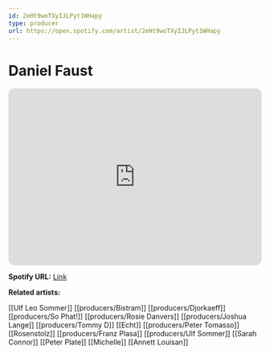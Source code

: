 ```yaml
---
id: 2eHt9woTXyIJLPyt1WHapy
type: producer
url: https://open.spotify.com/artist/2eHt9woTXyIJLPyt1WHapy
---
```

# Daniel Faust

<iframe style="border-radius:12px" src="https://open.spotify.com/embed/artist/2eHt9woTXyIJLPyt1WHapy" width="100%" height="352" frameBorder="0" allowfullscreen="" allow="autoplay; clipboard-write; encrypted-media; fullscreen; picture-in-picture" loading="lazy"></iframe>

**Spotify URL:** [Link](https://open.spotify.com/artist/2eHt9woTXyIJLPyt1WHapy)

**Related artists:**

[[Ulf Leo Sommer]]
[[producers/Bistram]]
[[producers/Djorkaeff]]
[[producers/So Phat!]]
[[producers/Rosie Danvers]]
[[producers/Joshua Lange]]
[[producers/Tommy D]]
[[Echt]]
[[producers/Peter Tomasso]]
[[Rosenstolz]]
[[producers/Franz Plasa]]
[[producers/Ulf Sommer]]
[[Sarah Connor]]
[[Peter Plate]]
[[Michelle]]
[[Annett Louisan]]
